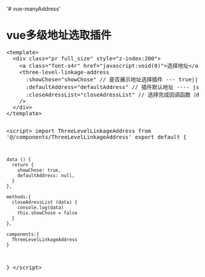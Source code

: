 '# vue-manyAddress' 
<h1>vue多级地址选取插件</h1>
<pre>
&lt;template&gt;
  &lt;div class="pr full_size" style="z-index:200"&gt;
    &lt;a class="font-s4r" href="javascript:void(0)"&gt;选择地址&lt;/a&gt;
    &lt;three-level-linkage-address
      :showChose="showChose" // 是否展示地址选择插件 --- true||false
      :defaultAddress="defaultAddress" // 插件默认地址 ---- json
      :closeAdressList="closeAdressList" // 选择完成回调函数（data）  在回调中手动关闭插件  ---- function
    /&gt;
  &lt;/div&gt;
&lt;/template&gt;

&lt;script&gt;
  import ThreeLevelLinkageAddress from '@/components/ThreeLevelLinkageAddress'
  export default {

    data () {
      return {
        showChose: true,
        defaultAddress: null,
      }
    },

    methods:{
      closeAdressList (data) {
        console.log(data)
        this.showChose = false
      }
    },

    components:{
      ThreeLevelLinkageAddress
    }

  }
&lt;/script&gt;
</pre>
